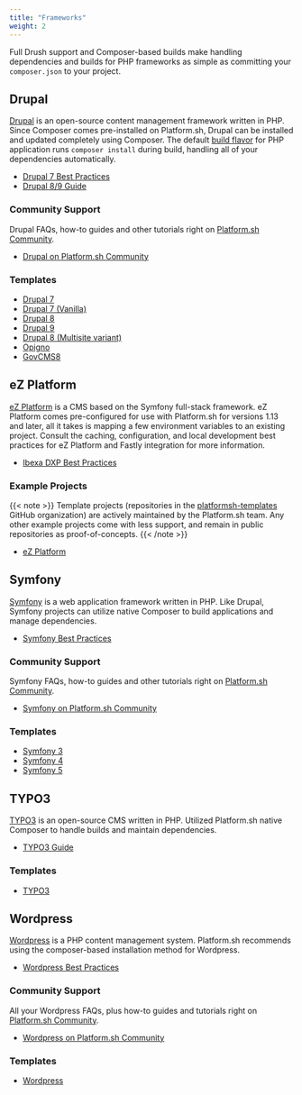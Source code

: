 ```yaml
---
title: "Frameworks"
weight: 2
---
```


Full Drush support and Composer-based builds make handling dependencies and builds for PHP frameworks as simple as committing your `composer.json` to your project.


## Drupal

[Drupal](https://www.drupal.org/) is an open-source content management framework written in PHP. Since Composer comes pre-installed on Platform.sh, Drupal can be installed and updated completely using Composer. The default [build flavor](/overview/build-deploy.md#building-the-application) for PHP application runs `composer install` during build, handling all of your dependencies automatically.

* [Drupal 7 Best Practices](/frameworks/drupal7/_index.md)
* [Drupal 8/9 Guide](/guides/drupal9/_index.md)

### Community Support

Drupal FAQs, how-to guides and other tutorials right on [Platform.sh Community](https://community.platform.sh/).

* [Drupal on Platform.sh Community](https://community.platform.sh/search?q=drupal&expanded=true)

### Templates

* [Drupal 7](https://github.com/platformsh-templates/drupal7)
* [Drupal 7 (Vanilla)](https://github.com/platformsh-templates/drupal7-vanilla)
* [Drupal 8](https://github.com/platformsh-templates/drupal8)
* [Drupal 9](https://github.com/platformsh-templates/drupal9)
* [Drupal 8 (Multisite variant)](https://github.com/platformsh-templates/drupal8-multisite)
* [Opigno](https://github.com/platformsh-templates/drupal8-opigno)
* [GovCMS8](https://github.com/platformsh-templates/drupal8-govcms8)

## eZ Platform

[eZ Platform](https://ezplatform.com/) is a CMS based on the Symfony full-stack framework. eZ Platform comes pre-configured for use with Platform.sh for versions 1.13 and later, all it takes is mapping a few environment variables to an existing project. Consult the caching, configuration, and local development best practices for eZ Platform and Fastly integration for more information.

* [Ibexa DXP Best Practices](/frameworks/ibexa/_index.md)

### Example Projects

{{< note >}}
Template projects (repositories in the [platformsh-templates](https://github.com/platformsh-templates) GitHub organization) are actively maintained by the Platform.sh team. Any other example projects come with less support, and remain in public repositories as proof-of-concepts.
{{< /note >}}

* [eZ Platform](https://github.com/ezsystems/ezplatform)

## Symfony

[Symfony](https://symfony.com/) is a web application framework written in PHP. Like Drupal, Symfony projects can utilize native Composer to build applications and manage dependencies.

* [Symfony Best Practices](/frameworks/symfony/_index.md)

### Community Support

Symfony FAQs, how-to guides and other tutorials right on [Platform.sh Community](https://community.platform.sh/).

* [Symfony on Platform.sh Community](https://community.platform.sh/search?expanded=true&q=symfony)

### Templates

* [Symfony 3](https://github.com/platformsh-templates/symfony3)
* [Symfony 4](https://github.com/platformsh-templates/symfony4)
* [Symfony 5](https://github.com/platformsh-templates/symfony5)

## TYPO3

[TYPO3](https://typo3.org/) is an open-source CMS written in PHP. Utilized Platform.sh native Composer to handle builds and maintain dependencies.

* [TYPO3 Guide](/guides/typo3/deploy/_index.md)

### Templates

* [TYPO3](https://github.com/platformsh-templates/typo3)

## Wordpress

[Wordpress](https://wordpress.com/) is a PHP content management system. Platform.sh recommends using the composer-based installation method for Wordpress.

* [Wordpress Best Practices](/guides/wordpress/_index.md)

### Community Support

All your Wordpress FAQs, plus how-to guides and tutorials right on [Platform.sh Community](https://community.platform.sh/).

* [Wordpress on Platform.sh Community](https://community.platform.sh/search?expanded=true&q=wordpress)

### Templates

* [Wordpress](https://github.com/platformsh-templates/wordpress-composer)
